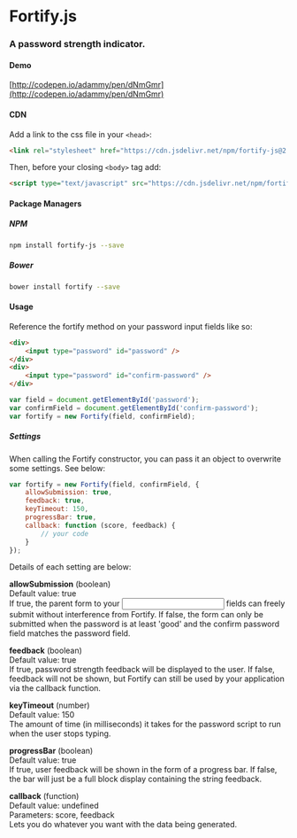 # Fortify.js
### A password strength indicator.

#### Demo
[http://codepen.io/adammy/pen/dNmGmr](http://codepen.io/adammy/pen/dNmGmr)

#### CDN
Add a link to the css file in your `<head>`:
```html
<link rel="stylesheet" href="https://cdn.jsdelivr.net/npm/fortify-js@2.2.2/dist/fortify.min.css">
```

Then, before your closing `<body>` tag add:
```html
<script type="text/javascript" src="https://cdn.jsdelivr.net/npm/fortify-js@2.2.2/dist/fortify.min.js"></script>
```

#### Package Managers

##### NPM
```sh
npm install fortify-js --save
```

##### Bower
```sh
bower install fortify --save
```

#### Usage
Reference the fortify method on your password input fields like so:
```html
<div>
	<input type="password" id="password" />
</div>
<div>
	<input type="password" id="confirm-password" />
</div>
```
```javascript
var field = document.getElementById('password');
var confirmField = document.getElementById('confirm-password');
var fortify = new Fortify(field, confirmField);
```

##### Settings
When calling the Fortify constructor, you can pass it an object to overwrite some settings. See below:
```javascript
var fortify = new Fortify(field, confirmField, {
	allowSubmission: true,
	feedback: true,
	keyTimeout: 150,
	progressBar: true,
	callback: function (score, feedback) {
		// your code
	}
});
```

Details of each setting are below:

**allowSubmission** (boolean)<br />
Default value: true<br />
If true, the parent form to your <input> fields can freely submit without interference from Fortify. If false, the form can only be submitted when the password is at least 'good' and the confirm password field matches the password field.

**feedback** (boolean)<br />
Default value: true<br />
If true, password strength feedback will be displayed to the user. If false, feedback will not be shown, but Fortify can still be used by your application via the callback function.

**keyTimeout** (number)<br />
Default value: 150<br />
The amount of time (in milliseconds) it takes for the password script to run when the user stops typing.

**progressBar** (boolean)<br />
Default value: true<br />
If true, user feedback will be shown in the form of a progress bar. If false, the bar will just be a full block display containing the string feedback.

**callback** (function)<br />
Default value: undefined<br />
Parameters: score, feedback<br />
Lets you do whatever you want with the data being generated.
